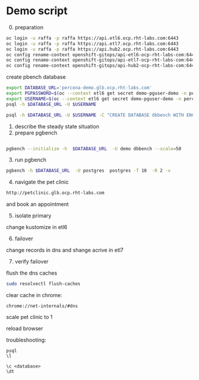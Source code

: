 # Demo script

0. preparation 

```sh
oc login -u raffa -p raffa https://api.etl6.ocp.rht-labs.com:6443
oc login -u raffa -p raffa https://api.etl7.ocp.rht-labs.com:6443
oc login -u raffa -p raffa https://api.hub2.ocp.rht-labs.com:6443
oc config rename-context openshift-gitops/api-etl6-ocp-rht-labs-com:6443/raffa etl6
oc config rename-context openshift-gitops/api-etl7-ocp-rht-labs-com:6443/raffa etl7
oc config rename-context openshift-gitops/api-hub2-ocp-rht-labs-com:6443/raffa hub2
```

create pbench database

```sh
export DATABASE_URL='percona-demo.glb.ocp.rht-labs.com'
export PGPASSWORD=$(oc --context etl6 get secret demo-pguser-demo -n percona-operator -o jsonpath='{.data.password}' | base64 -d)
export USERNAME=$(oc --context etl6 get secret demo-pguser-demo -n percona-operator -o jsonpath='{.data.user}' | base64 -d)
psql -h $DATABASE_URL -U $USERNAME

psql -h $DATABASE_URL -U $USERNAME -C "CREATE DATABASE dbbench WITH ENCODING = 'UTF8' CONNECTION LIMIT = 100;"

```

1. describe the steady state situation
2. prepare pgbench

```sh

pgbench --initialize -h  $DATABASE_URL  -U demo dbbench --scale=50
```

3. run pgbench

```sh
pgbench -h $DATABASE_URL  -U postgres  postgres -T 10  -R 2 -v
```

4. navigate the pet clinic

```sh
http://petclinic.glb.ocp.rht-labs.com
```

and book an appointment

5. isolate primary

change kustomize in etl6

6. failover

change records in dns and shange acrive in etl7

7. verify failover

flush the dns caches

```sh
sudo resolvectl flush-caches
```

clear cache in chrome:

```
chrome://net-internals/#dns
```

scale pet clinic to 1

reload browser




troubleshooting:

```
psql
\l

\c <database>
\dt